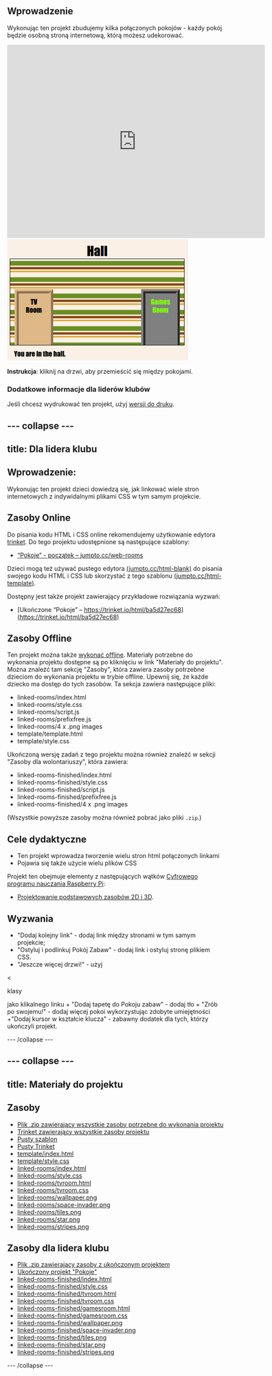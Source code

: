 ## Wprowadzenie

Wykonując ten projekt zbudujemy kilka połączonych pokojów - każdy pokój będzie osobną stroną internetową, którą możesz udekorować.

<div class="trinket">
  <iframe src="https://trinket.io/embed/html/ba5d27ec68?outputOnly=true&start=result" width="600" height="450" frameborder="0" marginwidth="0" marginheight="0" allowfullscreen>
  </iframe>
  <img src="images/rooms-hall-finished.png">
</div>

**Instrukcja**: kliknij na drzwi, aby przemieścić się między pokojami.

### Dodatkowe informacje dla liderów klubów

Jeśli chcesz wydrukować ten projekt, użyj [wersji do druku](https://projects.raspberrypi.org/en/projects/linked-rooms/print).

## \--- collapse \---

## title: Dla lidera klubu

## Wprowadzenie:

Wykonując ten projekt dzieci dowiedzą się, jak linkować wiele stron internetowych z indywidalnymi plikami CSS w tym samym projekcie.

## Zasoby Online

Do pisania kodu HTML i CSS online rekomendujemy użytkowanie edytora [trinket](https://trinket.io/). Do tego projektu udostępnione są następujące szablony:

* [“Pokoje” - początek – jumpto.cc/web-rooms](http://jumpto.cc/web-rooms)

Dzieci mogą też używać pustego edytora [(jumpto.cc/html-blank)](http://jumpto.cc/html-blank) do pisania swojego kodu HTML i CSS lub skorzystać z tego szablonu [(jumpto.cc/html-template)](http://jumpto.cc/html-template).

Dostępny jest także projekt zawierający przykładowe rozwiązania wyzwań:

* [Ukończone “Pokoje” – https://trinket.io/html/ba5d27ec68](https://trinket.io/html/ba5d27ec68)

## Zasoby Offline

Ten projekt można także [wykonać offline](https://www.codeclubprojects.org/en-GB/resources/webdev-working-offline/). Materiały potrzebne do wykonania projektu dostępne są po kliknięciu w link "Materiały do projektu". Można znaleźć tam sekcję "Zasoby", która zawiera zasoby potrzebne dzieciom do wykonania projektu w trybie offline. Upewnij się, że każde dziecko ma dostęp do tych zasobów. Ta sekcja zawiera następujące pliki:

* linked-rooms/index.html
* linked-rooms/style.css
* linked-rooms/script.js
* linked-rooms/prefixfree.js
* linked-rooms/4 x .png images
* template/template.html
* template/style.css

Ukończoną wersję zadań z tego projektu można również znaleźć w sekcji "Zasoby dla wolontariuszy", która zawiera:

* linked-rooms-finished/index.html
* linked-rooms-finished/style.css
* linked-rooms-finished/script.js
* linked-rooms-finished/prefixfree.js
* linked-rooms-finished/4 x .png images

(Wszystkie powyższe zasoby można również pobrać jako pliki `.zip`.)

## Cele dydaktyczne

* Ten projekt wprowadza tworzenie wielu stron html połączonych linkami
* Pojawia się także użycie wielu plików CSS

Projekt ten obejmuje elementy z następujących wątków [Cyfrowego programu nauczania Raspberry Pi](http://rpf.io/curriculum):

* [Projektowanie podstawowych zasobów 2D i 3D](https://www.raspberrypi.org/curriculum/design/creator).

## Wyzwania

* "Dodaj kolejny link" - dodaj link między stronami w tym samym projekcie;
* "Ostyluj i podlinkuj Pokój Zabaw" - dodaj link i ostyluj stronę plikiem CSS. 
* "Jeszcze więcej drzwi!" - użyj 

<

klasy 

<div>
  jako klikalnego linku + "Dodaj tapetę do Pokoju zabaw" - dodaj tło + "Zrób po swojemu!" - dodaj więcej pokoi wykorzystując zdobyte umiejętności +"Dodaj kursor w kształcie klucza" - zabawny dodatek dla tych, którzy ukończyli projekt.</p> 
  
  <p>
    --- /collapse ---
  </p>
  
  <h2>
    --- collapse ---
  </h2>
  
  <h2>
    title: Materiały do projektu
  </h2>
  
  <h2>
    Zasoby
  </h2>
  
  <ul>
    <li>
      <a href="resources/rooms-project-resources.zip">Plik .zip zawierający wszystkie zasoby potrzebne do wykonania projektu</a>
    </li>
    <li>
      <a href="http://jumpto.cc/web-rooms">Trinket zawierający wszystkie zasoby projektu</a>
    </li>
    <li>
      <a href="http://jumpto.cc/trinket-template">Pusty szablon</a>
    </li>
    <li>
      <a href="http://jumpto.cc/trinket-blank">Pusty Trinket</a>
    </li>
    <li>
      <a href="resources/template-index.html">template/index.html</a>
    </li>
    <li>
      <a href="resources/template-style.css">template/style.css</a>
    </li>
    <li>
      <a href="resources/linked-rooms-index.html">linked-rooms/index.html</a>
    </li>
    <li>
      <a href="resources/linked-rooms-style.css">linked-rooms/style.css</a>
    </li>
    <li>
      <a href="resources/linked-rooms-tvroom.html">linked-rooms/tvroom.html</a>
    </li>
    <li>
      <a href="resources/linked-rooms-tvroom.css">linked-rooms/tvroom.css</a>
    </li>
    <li>
      <a href="resources/linked-rooms-wallpaper.png">linked-rooms/wallpaper.png</a>
    </li>
    <li>
      <a href="resources/linked-rooms-space-invader.png">linked-rooms/space-invader.png</a>
    </li>
    <li>
      <a href="resources/linked-rooms-tiles.png">linked-rooms/tiles.png</a>
    </li>
    <li>
      <a href="resources/linked-rooms-star.png">linked-rooms/star.png</a>
    </li>
    <li>
      <a href="resources/linked-rooms-stripes.png">linked-rooms/stripes.png</a>
    </li>
  </ul>
  
  <h2>
    Zasoby dla lidera klubu
  </h2>
  
  <ul>
    <li>
      <a href="resources/rooms-volunteer-resources.zip">Plik .zip zawierający zasoby z ukończonym projektem</a>
    </li>
    <li>
      <a href="https://trinket.io/html/1d4d4c5ce1">Ukończony projekt "Pokoje"</a>
    </li>
    <li>
      <a href="resources/linked-rooms-finished-index.html">linked-rooms-finished/index.html</a>
    </li>
    <li>
      <a href="resources/linked-rooms-finished-style.css">linked-rooms-finished/style.css</a>
    </li>
    <li>
      <a href="resources/linked-rooms-finished-tvroom.html">linked-rooms-finished/tvroom.html</a>
    </li>
    <li>
      <a href="resources/linked-rooms-finished-tvroom.css">linked-rooms-finished/tvroom.css</a>
    </li>
    <li>
      <a href="resources/linked-rooms-finished-gamesroom.html">linked-rooms-finished/gamesroom.html</a>
    </li>
    <li>
      <a href="resources/linked-rooms-finished-gamesroom.css">linked-rooms-finished/gamesroom.css</a>
    </li>
    <li>
      <a href="resources/linked-rooms-finished-wallpaper.png">linked-rooms-finished/wallpaper.png</a>
    </li>
    <li>
      <a href="resources/linked-rooms-finished-space-invader.png">linked-rooms-finished/space-invader.png</a>
    </li>
    <li>
      <a href="resources/linked-rooms-finished-tiles.png">linked-rooms-finished/tiles.png</a>
    </li>
    <li>
      <a href="resources/linked-rooms-finished-star.png">linked-rooms-finished/star.png</a>
    </li>
    <li>
      <a href="resources/linked-rooms-finished-stripes.png">linked-rooms-finished/stripes.png</a>
    </li>
  </ul>
  
  <p>
    --- /collapse ---
  </p>